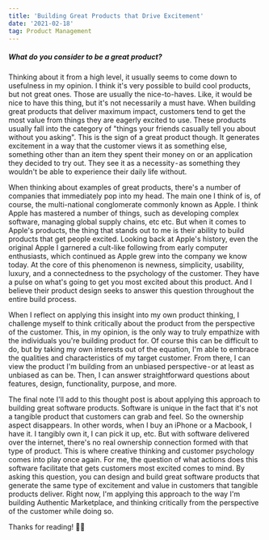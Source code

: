 ```yaml
---
title: 'Building Great Products that Drive Excitement'
date: '2021-02-18'
tag: Product Management
---
```


##### What do you consider to be a great product?

Thinking about it from a high level, it usually seems to come down to usefulness in my opinion. I think it's very possible to build cool products, but not great ones. Those are usually the nice-to-haves. Like, it would be nice to have this thing, but it's not necessarily a must have. When building great products that deliver maximum impact, customers tend to get the most value from things they are eagerly excited to use. These products usually fall into the category of "things your friends casually tell you about without you asking". This is the sign of a great product though. It generates excitement in a way that the customer views it as something else, something other than an item they spent their money on or an application they decided to try out. They see it as a necessity - as something they wouldn't be able to experience their daily life without. 

When thinking about examples of great products, there's a number of companies that immediately pop into my head. The main one I think of is, of course, the multi-national conglomerate commonly known as Apple. I think Apple has mastered a number of things, such as developing complex software, managing global supply chains, etc etc. But when it comes to Apple's products, the thing that stands out to me is their ability to build products that get people excited. Looking back at Apple's history, even the original Apple I garnered a cult-like following from early computer enthusiasts, which continued as Apple grew into the company we know today. At the core of this phenomenon is newness, simplicity, usability, luxury, and a connectedness to the psychology of the customer. They have a pulse on what's going to get you most excited about this product. And I believe their product design seeks to answer this question throughout the entire build process.

When I reflect on applying this insight into my own product thinking, I challenge myself to think critically about the product from the perspective of the customer. This, in my opinion, is the only way to truly empathize with the individuals you're building product for. Of course this can be difficult to do, but by taking my own interests out of the equation, I'm able to embrace the qualities and characteristics of my target customer. From there, I can view the product I'm building from an unbiased perspective - or at least as unbiased as can be. Then, I can answer straightforward questions about features, design, functionality, purpose, and more.

The final note I'll add to this thought post is about applying this approach to building great software products. Software is unique in the fact that it's not a tangible product that customers can grab and feel. So the ownership aspect disappears. In other words, when I buy an iPhone or a Macbook, I have it. I tangibly own it, I can pick it up, etc. But with software delivered over the internet, there's no real ownership connection formed with that type of product. This is where creative thinking and customer psychology comes into play once again. For me, the question of what actions does this software facilitate that gets customers most excited comes to mind. By asking this question, you can design and build great software products that generate the same type of excitement and value in customers that tangible products deliver. Right now, I'm applying this approach to the way I'm building Authentic Marketplace, and thinking critically from the perspective of the customer while doing so.

Thanks for reading! ✌🏽